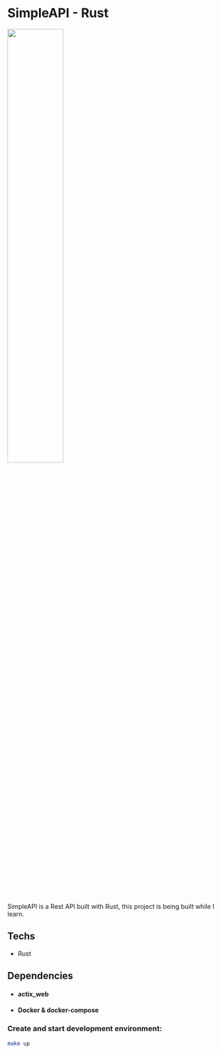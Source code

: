 # SimpleAPI - Rust
<img src="https://upload.wikimedia.org/wikipedia/commons/thumb/d/d5/Rust_programming_language_black_logo.svg/800px-Rust_programming_language_black_logo.svg.png" width=50% height=50%>


SimpleAPI is a Rest API built with Rust, this project is being built while I learn.

## Techs

- Rust

## Dependencies

- #### actix_web
- #### Docker & docker-compose


### Create and start development environment:
```sh
make up
```